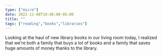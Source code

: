 ```yaml
---
type: ["micro"]
date: 2022-11-08T19:46:00-05:00
title: ""
tags: ["reading","books","libraries"]
---
```

Looking at the haul of new library books in our living room today, I realized that we're both a family that buys a lot of books and a family that saves huge amounts of money thanks to the library.
